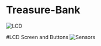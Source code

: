 # Treasure-Bank
![LCD](https://github.com/kate-pla/Treasure-Bank/assets/115516204/56ac5317-7afb-456a-b05d-72af17007d60)

#LCD Screen and Buttons 
![Sensors](https://github.com/kate-pla/Treasure-Bank/assets/115516204/db0303b1-cf19-4bce-af44-fef7780056bd)
